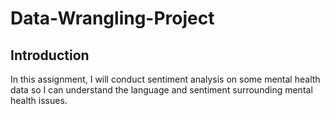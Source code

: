 # Data-Wrangling-Project

## Introduction

In this assignment, I will conduct sentiment analysis on some mental health data so I can understand the language and sentiment surrounding mental health issues. 
